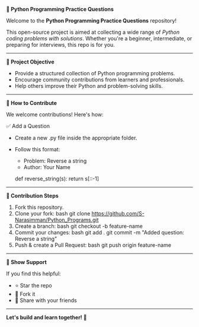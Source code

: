 **🐍 Python Programming Practice Questions**

Welcome to the **Python Programming Practice Questions** repository!

This open-source project is aimed at collecting a wide range of *Python coding problems with solutions*. Whether you're a beginner, intermediate, or preparing for interviews, this repo is for you.

---

**📌 Project Objective**

- Provide a structured collection of Python programming problems.
- Encourage community contributions from learners and professionals.
- Help others improve their Python and problem-solving skills.

---

**🤝 How to Contribute**

We welcome contributions! Here's how:

✅ Add a Question

- Create a new .py file inside the appropriate folder.
- Follow this format:
   - Problem: Reverse a string
   - Author: Your Name
  
  def reverse_string(s):
      return s[::-1]
---

**🚀 Contribution Steps**

1.   Fork this repository.
2.   Clone your fork:
   bash
   git clone https://github.com/S-Narasimman/Python_Programs.git
1.   Create a branch:
   bash
   git checkout -b feature-name
2.   Commit your changes:
   bash
   git add .
   git commit -m "Added question: Reverse a string"
1.   Push & create a Pull Request:
   bash
   git push origin feature-name
   
---

**🌟 Show Support**

If you find this helpful:

- ⭐ Star the repo
- 🍴 Fork it
- 📣 Share with your friends

---

**Let's build and learn together! 🚀**
